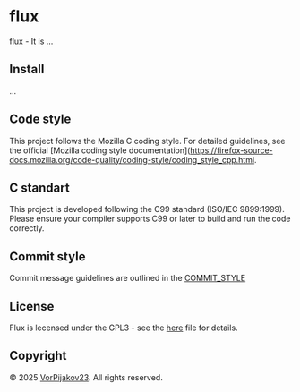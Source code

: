 # flux
flux - It is ...

## Install
...

## Code style
This project follows the Mozilla C coding style.
For detailed guidelines, see the official [Mozilla coding style documentation](https://firefox-source-docs.mozilla.org/code-quality/coding-style/coding_style_cpp.html.

## C standart
This project is developed following the C99 standard (ISO/IEC 9899:1999).  
Please ensure your compiler supports C99 or later to build and run the code correctly.

## Commit style
Commit message guidelines are outlined in the [COMMIT_STYLE](COMMIT_STYLE.md)

## License
Flux is lecensed under the GPL3 - see the [here](LICENSE) file for details.

## Copyright
© 2025 [VorPijakov23](https://github.com/VorPijakov23). All rights reserved.

